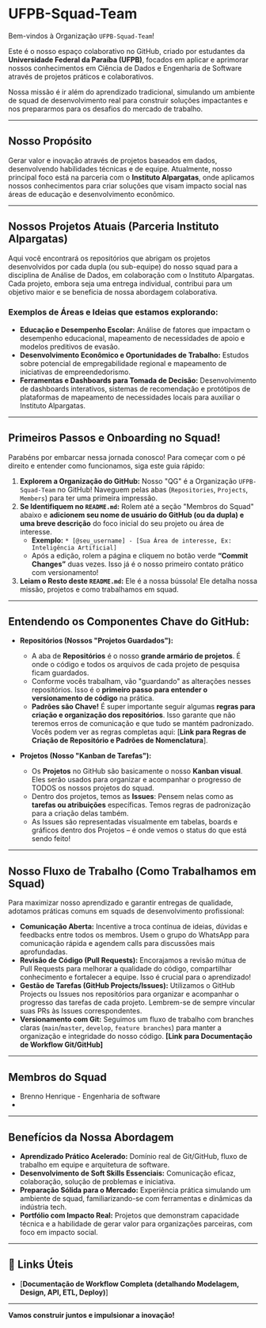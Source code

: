 #  UFPB-Squad-Team

Bem-vindos à Organização `UFPB-Squad-Team`!

Este é o nosso espaço colaborativo no GitHub, criado por estudantes da **Universidade Federal da Paraíba (UFPB)**, focados em aplicar e aprimorar nossos conhecimentos em Ciência de Dados e Engenharia de Software através de projetos práticos e colaborativos.

Nossa missão é ir além do aprendizado tradicional, simulando um ambiente de squad de desenvolvimento real para construir soluções impactantes e nos prepararmos para os desafios do mercado de trabalho.

---

##  Nosso Propósito

Gerar valor e inovação através de projetos baseados em dados, desenvolvendo habilidades técnicas e de equipe. Atualmente, nosso principal foco está na parceria com o **Instituto Alpargatas**, onde aplicamos nossos conhecimentos para criar soluções que visam impacto social nas áreas de educação e desenvolvimento econômico.

---

##  Nossos Projetos Atuais (Parceria Instituto Alpargatas)

Aqui você encontrará os repositórios que abrigam os projetos desenvolvidos por cada dupla (ou sub-equipe) do nosso squad para a disciplina de Análise de Dados, em colaboração com o Instituto Alpargatas. Cada projeto, embora seja uma entrega individual, contribui para um objetivo maior e se beneficia de nossa abordagem colaborativa.

### Exemplos de Áreas e Ideias que estamos explorando:

* **Educação e Desempenho Escolar:** Análise de fatores que impactam o desempenho educacional, mapeamento de necessidades de apoio e modelos preditivos de evasão.
* **Desenvolvimento Econômico e Oportunidades de Trabalho:** Estudos sobre potencial de empregabilidade regional e mapeamento de iniciativas de empreendedorismo.
* **Ferramentas e Dashboards para Tomada de Decisão:** Desenvolvimento de dashboards interativos, sistemas de recomendação e protótipos de plataformas de mapeamento de necessidades locais para auxiliar o Instituto Alpargatas.

---

##  Primeiros Passos e Onboarding no Squad!

Parabéns por embarcar nessa jornada conosco! Para começar com o pé direito e entender como funcionamos, siga este guia rápido:

1.  **Explorem a Organização do GitHub:** Nosso "QG" é a Organização `UFPB-Squad-Team` no GitHub! Naveguem pelas abas (`Repositories`, `Projects`, `Members`) para ter uma primeira impressão.
2.  **Se Identifiquem no `README.md`:** Rolem até a seção "Membros do Squad" abaixo e **adicionem seu nome de usuário do GitHub (ou da dupla) e uma breve descrição** do foco inicial do seu projeto ou área de interesse.
    * **Exemplo:** `* [@seu_username] - [Sua Área de interesse, Ex: Inteligência Artificial]`
    * Após a edição, rolem a página e cliquem no botão verde **“Commit Changes”** duas vezes. Isso já é o nosso primeiro contato prático com versionamento!
3.  **Leiam o Resto deste `README.md`:** Ele é a nossa bússola! Ele detalha nossa missão, projetos e como trabalhamos em squad.

---

##  Entendendo os Componentes Chave do GitHub:

* **Repositórios (Nossos "Projetos Guardados"):**
    * A aba de **Repositórios** é o nosso **grande armário de projetos**. É onde o código e todos os arquivos de cada projeto de pesquisa ficam guardados.
    * Conforme vocês trabalham, vão "guardando" as alterações nesses repositórios. Isso é o **primeiro passo para entender o versionamento de código** na prática.
    * **Padrões são Chave!** É super importante seguir algumas **regras para criação e organização dos repositórios**. Isso garante que não teremos erros de comunicação e que tudo se mantém padronizado. Vocês podem ver as regras completas aqui: [**Link para Regras de Criação de Repositório e Padrões de Nomenclatura**].

* **Projetos (Nosso "Kanban de Tarefas"):**
    * Os **Projetos** no GitHub são basicamente o nosso **Kanban visual**. Eles serão usados para organizar e acompanhar o progresso de TODOS os nossos projetos do squad.
    * Dentro dos projetos, temos as **Issues**: Pensem nelas como as **tarefas ou atribuições** específicas. Temos regras de padronização para a criação delas também.
    * As Issues são representadas visualmente em tabelas, boards e gráficos dentro dos Projetos – é onde vemos o status do que está sendo feito!

---

##  Nosso Fluxo de Trabalho (Como Trabalhamos em Squad)

Para maximizar nosso aprendizado e garantir entregas de qualidade, adotamos práticas comuns em squads de desenvolvimento profissional:

* **Comunicação Aberta:** Incentive a troca contínua de ideias, dúvidas e feedbacks entre todos os membros. Usem o grupo do WhatsApp para comunicação rápida e agendem calls para discussões mais aprofundadas.
* **Revisão de Código (Pull Requests):** Encorajamos a revisão mútua de Pull Requests para melhorar a qualidade do código, compartilhar conhecimento e fortalecer a equipe. Isso é crucial para o aprendizado!
* **Gestão de Tarefas (GitHub Projects/Issues):** Utilizamos o GitHub Projects ou Issues nos repositórios para organizar e acompanhar o progresso das tarefas de cada projeto. Lembrem-se de sempre vincular suas PRs às Issues correspondentes.
* **Versionamento com Git:** Seguimos um fluxo de trabalho com branches claras (`main`/`master`, `develop`, `feature branches`) para manter a organização e integridade do nosso código. **[Link para Documentação de Workflow Git/GitHub]**

---

## Membros do Squad

* Brenno Henrique - Engenharia de software
*

---

##  Benefícios da Nossa Abordagem

* **Aprendizado Prático Acelerado:** Domínio real de Git/GitHub, fluxo de trabalho em equipe e arquitetura de software.
* **Desenvolvimento de Soft Skills Essenciais:** Comunicação eficaz, colaboração, solução de problemas e iniciativa.
* **Preparação Sólida para o Mercado:** Experiência prática simulando um ambiente de squad, familiarizando-se com ferramentas e dinâmicas da indústria tech.
* **Portfólio com Impacto Real:** Projetos que demonstram capacidade técnica e a habilidade de gerar valor para organizações parceiras, com foco em impacto social.

---

## 🔗 Links Úteis

* [**Documentação de Workflow Completa (detalhando Modelagem, Design, API, ETL, Deploy)**]

---

**Vamos construir juntos e impulsionar a inovação!**
